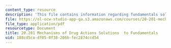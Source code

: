 ```yaml
---
content_type: resource
description: 'This file contains information regarding fundamentals solutions. '
file: https://ol-ocw-studio-app-qa.s3.amazonaws.com/courses/20-201-mechanisms-of-drug-actions-fall-2013/188cd5cadf050f38206bfec2874ccd54_MIT20_201F13_Fndametls_Sol.pdf
file_type: application/pdf
resourcetype: Document
title: 20.201 Mechanisms of Drug Actions Solutions  to Fundamentals
uid: 188cd5ca-df05-0f38-206b-fec2874ccd54
---
```

